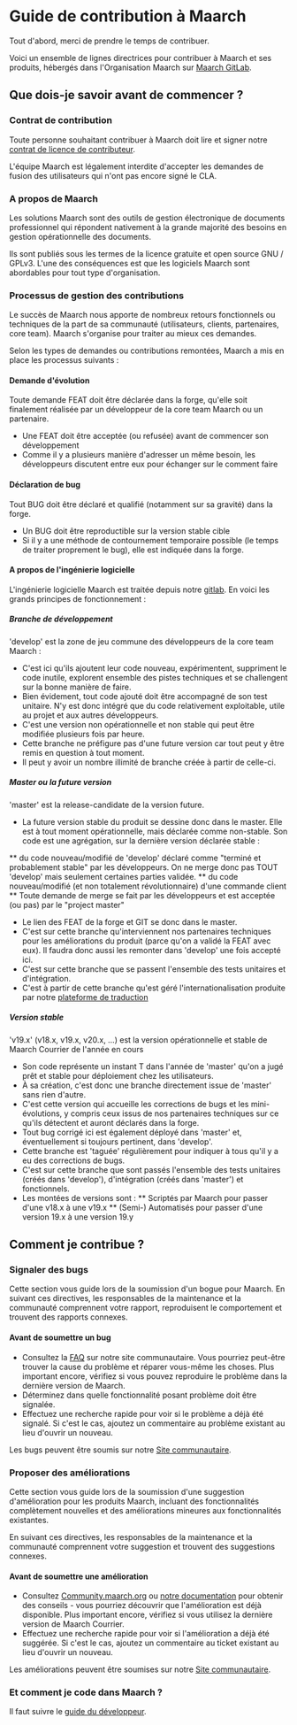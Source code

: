 # Guide de contribution à Maarch 

Tout d'abord, merci de prendre le temps de contribuer.

Voici un ensemble de lignes directrices pour contribuer à Maarch et ses produits, hébergés dans l'Organisation Maarch sur [Maarch GitLab](http://labs.maarch.org).

## Que dois-je savoir avant de commencer ?
### Contrat de contribution
Toute personne souhaitant contribuer à Maarch doit lire et signer notre [contrat de licence de contributeur](https://labs.maarch.org/maarch/MaarchCourrier/blob/master/CLA.md). 

L'équipe Maarch est légalement interdite d'accepter les demandes de fusion des utilisateurs qui n'ont pas encore signé le CLA.

### A propos de Maarch
Les solutions Maarch sont des outils de gestion électronique de documents professionnel qui répondent nativement à la grande majorité des besoins en gestion opérationnelle des documents.

Ils sont publiés sous les termes de la licence gratuite et open source GNU / GPLv3. L'une des conséquences est que les logiciels Maarch sont abordables pour tout type d'organisation.

### Processus de gestion des contributions
Le succès de Maarch nous apporte de nombreux retours fonctionnels ou techniques de la part de sa communauté (utilisateurs, clients, partenaires, core team).
Maarch s'organise pour traiter au mieux ces demandes.

Selon les types de demandes ou contributions remontées, Maarch a mis en place les processus suivants :

#### Demande d'évolution
Toute demande FEAT doit être déclarée dans la forge, qu'elle soit finalement réalisée par un développeur de la core team Maarch ou un partenaire.

* Une FEAT doit être acceptée (ou refusée) avant de commencer son développement
* Comme il y a plusieurs manière d'adresser un même besoin, les développeurs discutent entre eux pour échanger sur le comment faire

#### Déclaration de bug
Tout BUG doit être déclaré et qualifié (notamment sur sa gravité) dans la forge.
* Un BUG doit être reproductible sur la version stable cible
* Si il y a une méthode de contournement temporaire possible (le temps de traiter proprement le bug), elle est indiquée dans la forge.

#### A propos de l'ingénierie logicielle
L'ingénierie logicielle Maarch est traitée depuis notre [gitlab](http://labs.maarch.org).
En voici les grands principes de fonctionnement :

##### Branche de développement
'develop' est la zone de jeu commune des développeurs de la core team Maarch :
* C'est ici qu'ils ajoutent leur code nouveau, expérimentent, suppriment le code inutile, explorent ensemble des pistes techniques et se challengent sur la bonne manière de faire.
* Bien évidement, tout code ajouté doit être accompagné de son test unitaire. N'y est donc intégré que du code relativement exploitable, utile au projet et aux autres développeurs.
* C'est une version non opérationnelle et non stable qui peut être modifiée plusieurs fois par heure.
* Cette branche ne préfigure pas d'une future version car tout peut y être remis en question à tout moment.
* Il peut y avoir un nombre illimité de branche créée à partir de celle-ci.

##### Master ou la future version
'master' est la release-candidate de la version future.
* La future version stable du produit se dessine donc dans le master. Elle est à tout moment opérationnelle, mais déclarée comme non-stable. Son code est une agrégation, sur la dernière version déclarée stable :

** du code nouveau/modifié de 'develop' déclaré comme "terminé et probablement stable" par les développeurs. On ne merge donc pas TOUT 'develop' mais seulement certaines parties validée.
** du code nouveau/modifié (et non totalement révolutionnaire) d'une commande client
** Toute demande de merge se fait par les développeurs et est acceptée (ou pas) par le "project master"

* Le lien des FEAT de la forge et GIT se donc dans le master.
* C'est sur cette branche qu'interviennent nos partenaires techniques pour les améliorations du produit (parce qu'on a validé la FEAT avec eux). Il faudra donc aussi les remonter dans 'develop' une fois accepté ici.
* C'est sur cette branche que se passent l'ensemble des tests unitaires et d'intégration.
* C'est à partir de cette branche qu'est géré l'internationalisation produite par notre [plateforme de traduction](http://translate.maarch.org/)

##### Version stable
'v19.x' (v18.x, v19.x, v20.x, …) est la version opérationnelle et stable de Maarch Courrier de l'année en cours

* Son code représente un instant T dans l'année de 'master' qu'on a jugé prêt et stable pour déploiement chez les utilisateurs.
* À sa création, c'est donc une branche directement issue de 'master' sans rien d'autre.
* C'est cette version qui accueille les corrections de bugs et les mini-évolutions, y compris ceux issus de nos partenaires techniques sur ce qu'ils détectent et auront déclarés dans la forge.
* Tout bug corrigé ici est également déployé dans 'master' et, éventuellement si toujours pertinent, dans 'develop'.
* Cette branche est 'taguée' régulièrement pour indiquer à tous qu'il y a eu des corrections de bugs.
* C'est sur cette branche que sont passés l'ensemble des tests unitaires (créés dans 'develop'), d'intégration (créés dans 'master') et fonctionnels.
* Les montées de versions sont :
** Scriptés par Maarch pour passer d'une v18.x à une v19.x
** (Semi-) Automatisés pour passer d'une version 19.x à une version 19.y

## Comment je contribue ?
### Signaler des bugs
Cette section vous guide lors de la soumission d'un bogue pour Maarch. 
En suivant ces directives, les responsables de la maintenance et la communauté comprennent votre rapport, reproduisent le comportement et trouvent des rapports connexes.

#### Avant de soumettre un bug
* Consultez la [FAQ](https://community.maarch.org/c/maarch-courrier/f-a-q) sur notre site communautaire. Vous pourriez peut-être trouver la cause du problème et réparer vous-même les choses. Plus important encore, vérifiez si vous pouvez reproduire le problème dans la dernière version de Maarch.
* Déterminez dans quelle fonctionnalité posant problème doit être signalée.
* Effectuez une recherche rapide pour voir si le problème a déjà été signalé. Si c'est le cas, ajoutez un commentaire au problème existant au lieu d'ouvrir un nouveau.


Les bugs peuvent être soumis sur notre [Site communautaire](https://community.maarch.org/c/maarch-courrier).

### Proposer des améliorations
Cette section vous guide lors de la soumission d'une suggestion d'amélioration pour les produits Maarch, incluant des fonctionnalités complètement nouvelles et des améliorations mineures aux fonctionnalités existantes. 

En suivant ces directives, les responsables de la maintenance et la communauté comprennent votre suggestion et trouvent des suggestions connexes.

#### Avant de soumettre une amélioration
* Consultez [Community.maarch.org](http://community.maarch.org) ou [notre documentation](https://docs.maarch.org/) pour obtenir des conseils - vous pourriez découvrir que l'amélioration est déjà disponible. Plus important encore, vérifiez si vous utilisez la dernière version de Maarch Courrier.
* Effectuez une recherche rapide pour voir si l'amélioration a déjà été suggérée. Si c'est le cas, ajoutez un commentaire au ticket existant au lieu d'ouvrir un nouveau.


Les améliorations peuvent être soumises sur notre [Site communautaire](https://community.maarch.org/c/maarch-courrier).

### Et comment je code dans Maarch ?
Il faut suivre le [guide du développeur](https://labs.maarch.org/maarch/MaarchCourrier/wikis/Maarch-Developer-Handbook).

